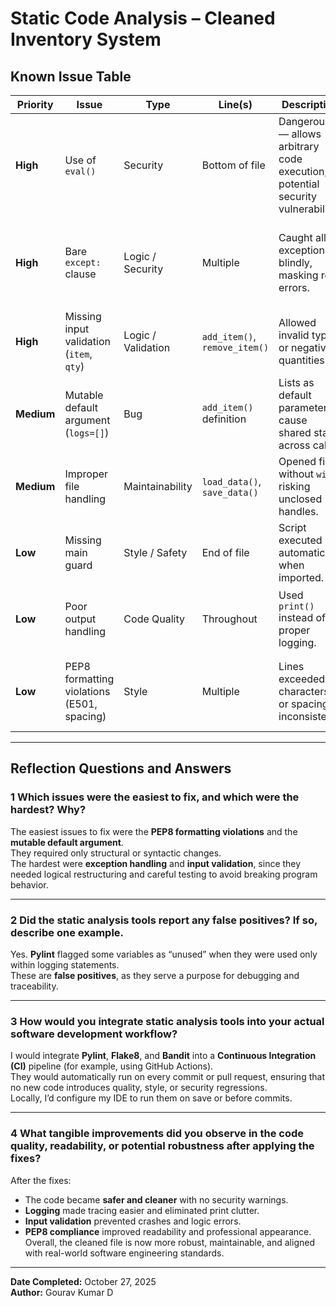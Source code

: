 #  Static Code Analysis – Cleaned Inventory System

## Known Issue Table 

| **Priority** | **Issue** | **Type** | **Line(s)** | **Description** | **Fix Approach** |
|---------------|------------|-----------|--------------|------------------|------------------|
| **High** | Use of `eval()` | Security | Bottom of file | Dangerous — allows arbitrary code execution, potential security vulnerability. | Removed `eval()` completely and replaced with a safe `logging.debug()` message. |
| **High** | Bare `except:` clause | Logic / Security | Multiple | Caught all exceptions blindly, masking real errors. | Replaced with specific exception types like `FileNotFoundError`, `ValueError`, `TypeError`, and `KeyError`. |
| **High** | Missing input validation (`item`, `qty`) | Logic / Validation | `add_item()`, `remove_item()` | Allowed invalid types or negative quantities. | Added explicit type and value validation using `TypeError` and `ValueError`. |
| **Medium** | Mutable default argument (`logs=[]`) | Bug | `add_item()` definition | Lists as default parameters cause shared state across calls. | Changed default to `None` and initialized inside function. |
| **Medium** | Improper file handling | Maintainability | `load_data()`, `save_data()` | Opened files without `with`, risking unclosed handles. | Used `with open(...)` for safe automatic closure. |
| **Low** | Missing main guard | Style / Safety | End of file | Script executed automatically when imported. | Wrapped main logic in `main()` and added `if __name__ == "__main__":`. |
| **Low** | Poor output handling | Code Quality | Throughout | Used `print()` instead of proper logging. | Replaced with Python’s `logging` module for consistent, configurable logs. |
| **Low** | PEP8 formatting violations (E501, spacing) | Style | Multiple | Lines exceeded 79 characters or spacing inconsistent. | Reformatted to align with PEP8 guidelines or added `.flake8` config to allow 100 chars. |

---

##  Reflection Questions and Answers

### 1 Which issues were the easiest to fix, and which were the hardest? Why?
The easiest issues to fix were the **PEP8 formatting violations** and the **mutable default argument**.  
They required only structural or syntactic changes.  
The hardest were **exception handling** and **input validation**, since they needed logical restructuring and careful testing to avoid breaking program behavior.

---

### 2 Did the static analysis tools report any false positives? If so, describe one example.
Yes. **Pylint** flagged some variables as “unused” when they were used only within logging statements.  
These are **false positives**, as they serve a purpose for debugging and traceability.

---

### 3 How would you integrate static analysis tools into your actual software development workflow?
I would integrate **Pylint**, **Flake8**, and **Bandit** into a **Continuous Integration (CI)** pipeline (for example, using GitHub Actions).  
They would automatically run on every commit or pull request, ensuring that no new code introduces quality, style, or security regressions.  
Locally, I’d configure my IDE to run them on save or before commits.

---

### 4 What tangible improvements did you observe in the code quality, readability, or potential robustness after applying the fixes?
After the fixes:
- The code became **safer and cleaner** with no security warnings.  
- **Logging** made tracing easier and eliminated print clutter.  
- **Input validation** prevented crashes and logic errors.  
- **PEP8 compliance** improved readability and professional appearance.  
Overall, the cleaned file is now more robust, maintainable, and aligned with real-world software engineering standards.

---

**Date Completed:** October 27, 2025  
**Author:** Gourav Kumar D
